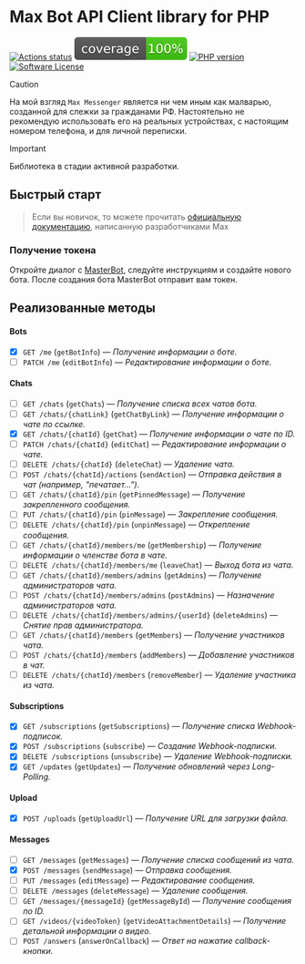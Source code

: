 # Max Bot API Client library for PHP

[![Actions status](https://github.com/BushlanovDev/max-bot-api-client-php/actions/workflows/ci.yml/badge.svg?style=flat-square)](https://github.com/BushlanovDev/max-bot-api-client-php/actions)
[![Coverage](https://raw.githubusercontent.com/BushlanovDev/max-bot-api-client-php/refs/heads/master/badge-coverage.svg?v=1)](https://github.com/BushlanovDev/max-bot-api-client-php/actions)
[![PHP version](https://img.shields.io/badge/php-%3E%3D%208.3-8892BF.svg?style=flat-square)](https://github.com/BushlanovDev/max-bot-api-client-php)
[![Software License](https://img.shields.io/badge/license-MIT-brightgreen.svg?style=flat-square)](LICENSE)

> [!CAUTION]  
> На мой взгляд `Max Messenger` является ни чем иным как малварью, созданной для слежки за гражданами РФ. Настоятельно
> не рекомендую использовать его на реальных устройствах, с настоящим номером телефона, и для личной переписки.

> [!IMPORTANT]  
> Библиотека в стадии активной разработки.

## Быстрый старт

> Если вы новичок, то можете прочитать [официальную документацию](https://dev.max.ru/), написанную разработчиками Max

### Получение токена

Откройте диалог с [MasterBot](https://max.ru/MasterBot), следуйте инструкциям и создайте нового бота. После создания
бота MasterBot отправит вам токен.

## Реализованные методы

#### Bots

- [x] `GET /me` (`getBotInfo`) — *Получение информации о боте.*
- [ ] `PATCH /me` (`editBotInfo`) — *Редактирование информации о боте.*

#### Chats

- [ ] `GET /chats` (`getChats`) — *Получение списка всех чатов бота.*
- [ ] `GET /chats/{chatLink}` (`getChatByLink`) — *Получение информации о чате по ссылке.*
- [x] `GET /chats/{chatId}` (`getChat`) — *Получение информации о чате по ID.*
- [ ] `PATCH /chats/{chatId}` (`editChat`) — *Редактирование информации о чате.*
- [ ] `DELETE /chats/{chatId}` (`deleteChat`) — *Удаление чата.*
- [ ] `POST /chats/{chatId}/actions` (`sendAction`) — *Отправка действия в чат (например, "печатает...").*
- [ ] `GET /chats/{chatId}/pin` (`getPinnedMessage`) — *Получение закрепленного сообщения.*
- [ ] `PUT /chats/{chatId}/pin` (`pinMessage`) — *Закрепление сообщения.*
- [ ] `DELETE /chats/{chatId}/pin` (`unpinMessage`) — *Открепление сообщения.*
- [ ] `GET /chats/{chatId}/members/me` (`getMembership`) — *Получение информации о членстве бота в чате.*
- [ ] `DELETE /chats/{chatId}/members/me` (`leaveChat`) — *Выход бота из чата.*
- [ ] `GET /chats/{chatId}/members/admins` (`getAdmins`) — *Получение администраторов чата.*
- [ ] `POST /chats/{chatId}/members/admins` (`postAdmins`) — *Назначение администраторов чата.*
- [ ] `DELETE /chats/{chatId}/members/admins/{userId}` (`deleteAdmins`) — *Снятие прав администратора.*
- [ ] `GET /chats/{chatId}/members` (`getMembers`) — *Получение участников чата.*
- [ ] `POST /chats/{chatId}/members` (`addMembers`) — *Добавление участников в чат.*
- [ ] `DELETE /chats/{chatId}/members` (`removeMember`) — *Удаление участника из чата.*

#### Subscriptions

- [x] `GET /subscriptions` (`getSubscriptions`) — *Получение списка Webhook-подписок.*
- [x] `POST /subscriptions` (`subscribe`) — *Создание Webhook-подписки.*
- [x] `DELETE /subscriptions` (`unsubscribe`) — *Удаление Webhook-подписки.*
- [x] `GET /updates` (`getUpdates`) — *Получение обновлений через Long-Polling.*

#### Upload

- [x] `POST /uploads` (`getUploadUrl`) — *Получение URL для загрузки файла.*

#### Messages

- [ ] `GET /messages` (`getMessages`) — *Получение списка сообщений из чата.*
- [x] `POST /messages` (`sendMessage`) — *Отправка сообщения.*
- [ ] `PUT /messages` (`editMessage`) — *Редактирование сообщения.*
- [ ] `DELETE /messages` (`deleteMessage`) — *Удаление сообщения.*
- [ ] `GET /messages/{messageId}` (`getMessageById`) — *Получение сообщения по ID.*
- [ ] `GET /videos/{videoToken}` (`getVideoAttachmentDetails`) — *Получение детальной информации о видео.*
- [ ] `POST /answers` (`answerOnCallback`) — *Ответ на нажатие callback-кнопки.*
